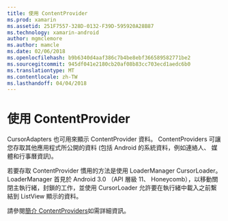 ```yaml
---
title: 使用 ContentProvider
ms.prod: xamarin
ms.assetid: 251F7557-328D-0132-F39D-595920A28B87
ms.technology: xamarin-android
author: mgmclemore
ms.author: mamcle
ms.date: 02/06/2018
ms.openlocfilehash: b9b6340d4aaf386c7b4be8ebf366589582771be2
ms.sourcegitcommit: 945df041e2180cb20af08b83cc703ecd1aedc6b0
ms.translationtype: MT
ms.contentlocale: zh-TW
ms.lasthandoff: 04/04/2018
---
```

# <a name="using-a-contentprovider"></a>使用 ContentProvider

CursorAdapters 也可用來顯示 ContentProvider 資料。
ContentProviders 可讓您存取其他應用程式所公開的資料 (包括 Android 的系統資料，例如連絡人、 媒體和行事曆資訊)。

若要存取 ContentProvider 慣用的方法是使用 LoaderManager CursorLoader。 LoaderManager 首見於 Android 3.0 （API 層級 11、 Honeycomb），以移動關閉主執行緒，封鎖的工作，並使用 CursorLoader 允許要在執行緒中載入之前繫結到 ListView 顯示的資料。

請參閱[簡介 ContentProviders](~/android/platform/content-providers/index.md)如需詳細資訊。

